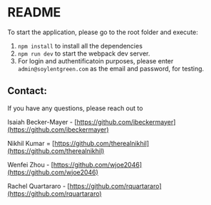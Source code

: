 # README

To start the application, please go to the root folder and execute:

1. `npm install` to install all the dependencies
2. `npm run dev` to start the webpack dev server.
3.  For login and authentificatoin purposes, please enter `admin@soylentgreen.com` as the email and password, for testing.

## Contact:

If you have any questions, please reach out to

Isaiah Becker-Mayer - [https://github.com/ibeckermayer](https://github.com/ibeckermayer)

Nikhil Kumar = [https://github.com/therealnikhil](https://github.com/therealnikhil)

Wenfei Zhou - [https://github.com/wjoe2046](https://github.com/wjoe2046)

Rachel Quartararo - [https://github.com/rquartararo](https://github.com/rquartararo)
